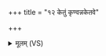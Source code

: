 +++
title = "१२ केतुं कृण्वन्नकेतवे"

+++
<details><summary>मूलम् (VS)</summary>

के॒तुं कृ॒ण्वन्न॑के॒तवे॒ पेशो॑ मर्या अपे॒शसे॑।  
समु॒षद्भि॑रजायथाः ॥
</details>